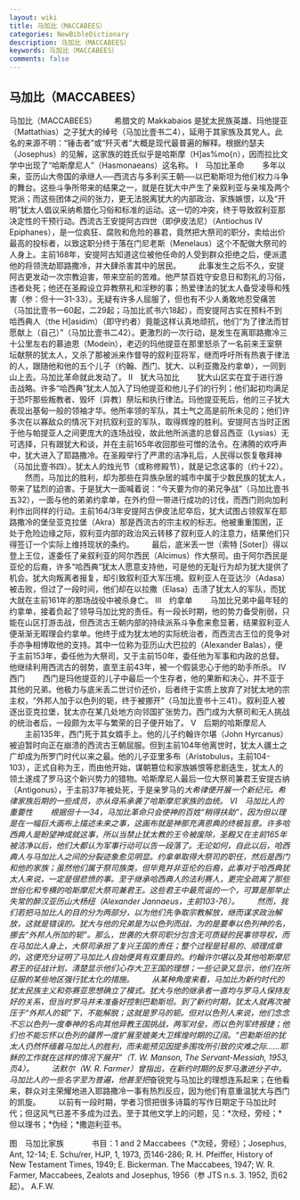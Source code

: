 ```yaml
---
layout: wiki
title: 马加比（MACCABEES）
categories: NewBibleDictionary
description: 马加比（MACCABEES）
keywords: 马加比（MACCABEES）
comments: false
---
```


## 马加比（MACCABEES）



马加比（MACCABEES）
　　希腊文的 Makkabaios 是犹太民族英雄、玛他提亚（Mattathias）之子犹大的绰号（马加比壹书二4），延用于其家族及其党人。此名的来源不明：“锤击者”或“歼灭者”大概是现代最普遍的解释。根据约瑟夫（Josephus）的见解，这家族的姓氏似乎是哈斯摩（H]as%mo{n），因而拉比文学中出现了“哈斯摩尼人”（Hasmonaeans）这名称。
Ⅰ　马加比革命
　　多年以来，亚历山大帝国的承继人──西流古与多利买王朝──以巴勒斯坦为他们权力斗争的舞台。这些斗争所带来的结果之一，就是在犹大中产生了亲叙利亚与亲埃及两个党派；而这些团体之间的张力，更无法脱离犹大的内部政治、家族嫉恨，以及“开明”犹太人倡议采纳希腊化习俗和标准的运动。这一切的冲突，终于导致叙利亚那决定性的干预行动。西流古王安提阿古四世（即伊皮法尼）（Antiochus IV Epiphanes），是一位疯狂、腐败和危险的暴君，竟然把大祭司的职分，卖给出价最高的投标者，以致这职分终于落在门尼老斯（Menelaus）这个不配做大祭司的人身上。主前168年，安提阿古知道这位被他任命的人受到群众拒绝之后，便派遣他的将领洗劫耶路撒冷，并大肆杀害其中的居民。
　　此事发生之后不久，安提阿古更发动一次宗教迫害，带来空前的苦难。他严禁百姓守安息日和割礼的习俗，违者处死；他还在圣殿设立异教祭礼和淫秽的事；热爱律法的犹太人备受凌辱和残害（参：但十一31-33）。无疑有许多人屈服了，但也有不少人勇敢地忍受痛苦（马加比壹书一60起，二29起；马加比贰书六18起），而安提阿古实在预料不到哈西典人（the H]asidim）（即守约者）竟能这样认真地顽抗，他们“为了律法而甘愿献上（自己）”（马加比壹书二42）。更激烈的一次行动，是发生在离耶路撒冷三十公里左右的慕迪恩（Modein），老迈的玛他提亚在那里怒杀了一名前来王室祭坛献祭的犹太人，又杀了那被派来作督导的叙利亚将军，继而呼吁所有热衷于律法的人，跟随他和他的五个儿子（约翰、西门、犹大、以利亚撒及约拿单），一同到山上去。马加比革命就此发动了。
Ⅱ　犹大马加比
　　犹大山区实在宜于进行游击战略。许多“哈西典”犹太人加入了玛他提亚和他儿子们的行列；他们起初均满足于恐吓那些叛教者、毁坏〔异教〕祭坛和执行律法。玛他提亚死后，他的三子犹大表现出基甸一般的领袖才华。他所率领的军队，其士气之高是前所未见的；他们许多次在以寡敌众的情况下对抗叙利亚的军队，取得辉煌的胜利。安提阿古当时正困于他与帕提亚人之间更庞大的连场战役，故此他所派遣的总督吕西亚（Lysias）无可选择，只有跟犹大和谈，并在主前165年收回那些可憎的法令。在沸腾的欢呼声中，犹大进入了耶路撒冷。在圣殿举行了严肃的洁净礼后，人民得以恢复敬拜神（马加比壹书四）。犹太人的烛光节（或称修殿节），就是记念这事的（约十22）。
　　然而，马加比的胜利，却为那些在异族杂居的城市中属于少数民族的犹太人，带来了猛烈的迫害。于是犹大一面喊着说：“今天要为你的弟兄争战”（马加比壹书五32），一面与他的弟弟约拿单，在外约但一带进行成功的讨伐，而西门则向加利利作出同样的行动。主前164/3年安提阿古伊皮法尼卒后，犹大试图占领叙军在耶路撒冷的堡垒亚克拉堡（Akra）那是西流古的宗主权的标志。他被重重围困，正处于危险边缘之际，叙利亚内部的政治风云转移了叙利亚人的注意力，结果他们只得签订一个实际上维持现状的条约。
　　最后，底米丢一世（索特 [Soter]）得以登上王位，遂委任了亲叙利亚的阿尔西民（Alcimus）作大祭司。由于阿尔西民是亚伦的后裔，许多“哈西典”犹太人愿意支持他，可是他的无耻行为却为犹大提供了机会。犹大向叛离者报复，却引致叙利亚大军压境。叙利亚人在亚达沙（Adasa）被击败，但过了一段时间，他们却在以拉撒（Elasa）击溃了犹太人的军队，而犹大就在主前161年的那场战役中被杀身亡。
Ⅲ　约拿单
　　马加比兄弟中最年轻的约拿单，接着负起了领导马加比党的责任。有一段长时期，他的势力备受削弱，只能在山区打游击战，但西流古王朝内部的持续派系斗争愈来愈显著，结果叙利亚人便渐渐无暇理会约拿单。他终于成为犹太地的实际统治者，而西流古王位的竞争对手亦争相博取他的支持。其中一位称为亚历山大巴拉的（Alexander Balas），便于主前153年，委任他为大祭司，又于主前150年，委任他为军事和内政的总督。他继续利用西流古的弱势，直至主前43年，被一个假装忠心于他的助手所杀。
Ⅳ　西门
　　西门是玛他提亚的儿子中最后一个生存者，他的果断和决心，并不亚于其他的兄弟。他极力与底米丢二世讨价还价，后者终于实质上放弃了对犹太地的宗主权，“外邦人加于以色列的轭，终于被挪开”（马加比壹书十三41）。叙利亚人被逐出亚克拉堡，犹太亦在某几处地方向邻国扩张势力。西门成为大祭司和无人挑战的统治者后，一段颇为太平与繁荣的日子便开始了。
Ⅴ　后期的哈斯摩尼人
　　主前135年，西门死于其女婿手上。他的儿子约翰许尔堪（John Hyrcanus）被迫暂时向正在崩溃的西流古王朝屈服。但到主前104年他离世时，犹太人疆土之广却成为所罗门时代以来之最。他的儿子亚里多布（Aristobulus，主前104-103），正式自称为王，而由他开始，谋朝篡位和家族嫉恨等悲剧迭生，犹太人的领土遂成了罗马这个新兴势力的猎物。哈斯摩尼人最后一位大祭司兼君王安提古纳（Antigonus），于主前37年被处死，于是亲罗马的*大希律便开展一个新纪元。希律家族后期的一些成员，亦从母系承袭了哈斯摩尼家族的血统。
Ⅵ　马加比人的重要性
　　根据但十一34，马加比革命只会使神的百姓“稍得扶助”，因为但以理是在一幅巨大画布上描述未来之事，这画布就是神那充满恩典的终极旨意。许多哈西典人是盼望神成就这事，所以当禁止犹太教的王令被废除，圣殿又在主前165年被洁净以后，他们大都认为军事行动可以告一段落了。无论如何，自此以后，哈西典人与马加比人之间的分裂迹象愈见明显。约拿单取得大祭司的职任，然后是西门和他的家族；虽然他们属于祭司族类，但毕竟并非亚伦的后裔，此事对于哈西典犹太人来说，一定是很悲愤的事。至于继承哈西典人的法利赛人，更完全疏离了那些世俗化和专横的哈斯摩尼大祭司兼君王。这些君王中最荒诞的一个，可算是那举止失常的醉汉亚历山大杨纽（Alexander Jannaeus，主前103-76）。
　　然而，我们若把马加比人的目的分为两部分，以为他们先争取宗教解放，继而谋求政治解放，这就是错误的。犹大与他的兄弟是为以色列而战，为的是要奉以色列神的名，挪去“外邦人所加的轭”。那么，世袭的大祭司职分包含无可质疑的民事领导权，而在马加比人身上，大祭司承担了复兴王国的责任；整个过程是轻易的、顺理成章的，这便充分证明了马加比人自始便具有双重目的。约翰许尔堪以及其他哈斯摩尼君王的征战计划，清楚显示他们心存大卫王国的理想；一些记录又显示，他们在所征服的某些地区强行犹太化的措施。
　　从某种角度来看，马加比为新约时代的犹太民族主义和弥赛亚思想确立了模式。犹大与他的继承者一直均与罗马人保持友好的关系，但当时罗马并未准备好控制巴勒斯坦。到了新约时期，犹太人就再次被压于“外邦人的轭”下，不能解脱；这就是罗马的轭。但对以色列人来说，他们念念不忘以色列一度奉神的名向其他异教王国挑战，两军对垒，而以色列军终报捷；他们也不能忘怀以色列的疆界一度扩展至媲美大卫辉煌时期的辽阔。“巴勒斯坦的犹太人仍然怀缅着马加比人的胜利，而未能预见因提多围攻所引致的灾难之际……耶稣的工作就在这样的情况下展开”（T. W. Manson, The Servant-Messiah, 1953, 页4）。
　　法默尔（W. R. Farmer）曾指出，在新约时期的反罗马激进分子中，马加比人的一些名字至为普遍，他甚至把*奋锐党与马加比的理想连系起来；在他看来，群众对主荣耀地进入耶路撒冷一事有热烈反应，因为他们有意重温犹大与西门的凯旋。
　　以前有一段时期，学者习惯把很多诗篇的写作日期定于马加比时代；但这风气已差不多成为过去。至于其他文学上的问题，见：*次经，旁经；*但以理书；*伪经；*撒迦利亚书。
　


图　马加比家族
　
　　书目：1 and 2 Maccabees（*次经，旁经）；Josephus, Ant, 12-14; E. Schu/rer, HJP, 1, 1973, 页146-286; R. H. Pfeiffer, History of New Testament Times, 1949; E.
Bickerman. The Maccabees, 1947; W. R.
Farmer, Maccabees, Zealots and Josephus,
1956（参 JTS n.s. 3. 1952, 页62起）。
A.F.W.




